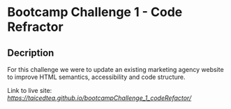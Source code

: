 # Bootcamp Challenge 1 - Code Refractor
## Decription
For this challenge we were to update an existing marketing agency website to improve HTML semantics, accessibility and code structure.

Link to live site: *https://taicedtea.github.io/bootcampChallenge_1_codeRefactor/*
